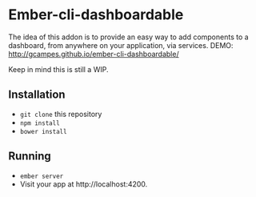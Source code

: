 # Ember-cli-dashboardable

The idea of this addon is to provide an easy way to add components to a dashboard, from anywhere on your application, via services.
DEMO: http://gcampes.github.io/ember-cli-dashboardable/

Keep in mind this is still a WIP.

## Installation

* `git clone` this repository
* `npm install`
* `bower install`

## Running

* `ember server`
* Visit your app at http://localhost:4200.
